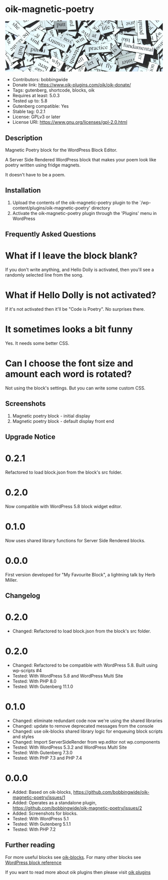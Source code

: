 # oik-magnetic-poetry 
![banner](https://raw.githubusercontent.com/bobbingwide/oik-magnetic-poetry/master/assets/oik-magnetic-poetry-banner-772x250.jpg)
* Contributors: bobbingwide
* Donate link: https://www.oik-plugins.com/oik/oik-donate/
* Tags: gutenberg, shortcode, blocks, oik
* Requires at least: 5.0.3
* Tested up to: 5.8
* Gutenberg compatible: Yes
* Stable tag: 0.2.1
* License: GPLv3 or later
* License URI: https://www.gnu.org/licenses/gpl-2.0.html

## Description 
Magnetic Poetry block for the WordPress Block Editor.

A Server Side Rendered WordPress block that makes your poem look like poetry written using fridge magnets.

It doesn't have to be a poem.

## Installation 
1. Upload the contents of the oik-magnetic-poetry plugin to the `/wp-content/plugins/oik-magnetic-poetry' directory
1. Activate the oik-magnetic-poetry plugin through the 'Plugins' menu in WordPress

## Frequently Asked Questions 
# What if I leave the block blank? 
If you don't write anything, and Hello Dolly is activated, then you'll see a randomly selected line from the song.

# What if Hello Dolly is not activated? 
If it's not activated then it'll be "Code is Poetry".
No surprises there.

# It sometimes looks a bit funny 
Yes. It needs some better CSS.

# Can I choose the font size and amount each word is rotated? 
Not using the block's settings.
But you can write some custom CSS.


## Screenshots 
1. Magnetic poetry block - initial display
2. Magnetic poetry block - default display front end

## Upgrade Notice 
# 0.2.1 
Refactored to load block.json from the block's src folder.

# 0.2.0 
Now compatible with WordPress 5.8 block widget editor.

# 0.1.0 
Now uses shared library functions for Server Side Rendered blocks.

# 0.0.0 
First version developed for "My Favourite Block", a lightning talk by Herb Miller.

## Changelog 
# 0.2.0 
* Changed: Refactored to load block.json from the block's src folder.

# 0.2.0 
* Changed: Refactored to be compatible with WordPress 5.8. Built using wp-scripts #4
* Tested: With WordPress 5.8 and WordPress Multi Site
* Tested: With PHP 8.0
* Tested: With Gutenberg 11.1.0

# 0.1.0 
* Changed: eliminate redundant code now we're using the shared libraries
* Changed: update to remove deprecated messages from the console
* Changed: use oik-blocks shared library logic for enqueuing block scripts and styles
* Changed: Import ServerSideRender from wp.editor not wp.components
* Tested: With WordPress 5.3.2 and WordPress Multi Site
* Tested: With Gutenberg 7.3.0
* Tested: With PHP 7.3 and PHP 7.4

# 0.0.0 
* Added: Based on oik-blocks, https://github.com/bobbingwide/oik-magnetic-poetry/issues/1
* Added: Operates as a standalone plugin, https://github.com/bobbingwide/oik-magnetic-poetry/issues/2
* Added: Screenshots for blocks.
* Tested: With WordPress 5.1
* Tested: With Gutenberg 5.1.1
* Tested: With PHP 7.2

## Further reading 
For more useful blocks see [oik-blocks](https://www.oik-plugins.com/blocks).
For many other blocks see [WordPress block reference](https://blocks.wp-a2z.org)

If you want to read more about oik plugins then please visit
[oik plugins](https://www.oik-plugins.com)


